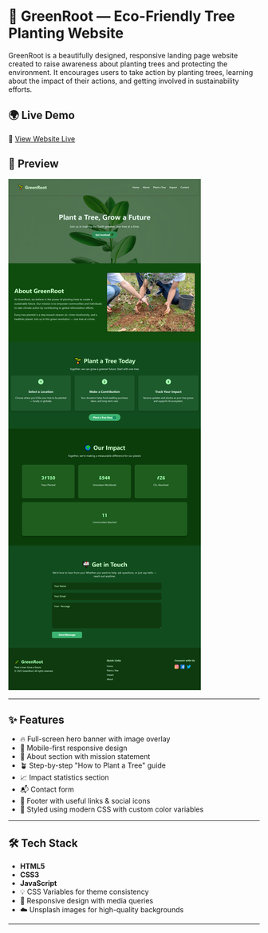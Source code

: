 # 🌱 GreenRoot — Eco-Friendly Tree Planting Website

GreenRoot is a beautifully designed, responsive landing page website created to raise awareness about planting trees and protecting the environment. It encourages users to take action by planting trees, learning about the impact of their actions, and getting involved in sustainability efforts.

## 🌍 Live Demo

🔗 [View Website Live](https://usamamansoor026.github.io/greenRoot/)

## 📸 Preview

![GreenEarth Screenshot](./greenRoot.png)

---

## ✨ Features

- 🔥 Full-screen hero banner with image overlay
- 📱 Mobile-first responsive design
- 🌳 About section with mission statement
- 🪴 Step-by-step "How to Plant a Tree" guide
- 📈 Impact statistics section
- 📬 Contact form
- 🔗 Footer with useful links & social icons
- 💚 Styled using modern CSS with custom color variables

---

## 🛠️ Tech Stack

- **HTML5**
- **CSS3**
- **JavaScript**
- 💡 CSS Variables for theme consistency
- 📱 Responsive design with media queries
- ☁️ Unsplash images for high-quality backgrounds

---
